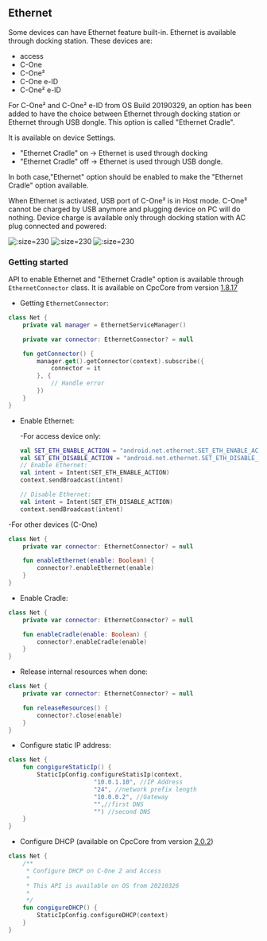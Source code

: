 Ethernet
--------

Some devices can have Ethernet feature built-in. Ethernet is available through docking station. These devices are:

- access
- C-One
- C-One²
- C-One e-ID
- C-One² e-ID

For C-One² and C-One² e-ID from OS Build 20190329, an option has been added to have the choice between Ethernet through docking station or Ethernet through USB
dongle. This option is called "Ethernet Cradle".

It is available on device Settings.
 - "Ethernet Cradle" on -> Ethernet is used through docking
 - "Ethernet Cradle" off -> Ethernet is used through USB dongle.

In both case,"Ethernet" option should be enabled to make the "Ethernet Cradle" option available.

When Ethernet is activated, USB port of C-One² is in Host mode. C-One² cannot be charged by USB anymore and plugging device on PC will do nothing. Device
charge is available only through docking station with AC plug connected and powered:

![](_images/settings_ethernet.png ':size=230')  ![](_images/settings_ethernet_2.png ':size=230')  ![](_images/settings_ethernet_3.png ':size=230')

### Getting started

API to enable Ethernet and "Ethernet Cradle" option is available through `EthernetConnector` class. It is available on CpcCore from version
[1.8.17](https://nexus.coppernic.fr/#browse/browse:libs-release:fr%2Fcoppernic%2Fsdk%2Fcore%2FCpcCore%2F1.8.17)

- Getting `EthernetConnector`:

```kotlin
class Net {
    private val manager = EthernetServiceManager()

    private var connector: EthernetConnector? = null

    fun getConnector() {
        manager.get().getConnector(context).subscribe({
            connector = it
        }, {
            // Handle error
        })
    }
}
```

- Enable Ethernet:

  -For access device only:
  ```kotlin
  val SET_ETH_ENABLE_ACTION = "android.net.ethernet.SET_ETH_ENABLE_ACTION"
  val SET_ETH_DISABLE_ACTION = "android.net.ethernet.SET_ETH_DISABLE_ACTION"
  // Enable Ethernet:
  val intent = Intent(SET_ETH_ENABLE_ACTION)
  context.sendBroadcast(intent)

  // Disable Ethernet:
  val intent = Intent(SET_ETH_DISABLE_ACTION)
  context.sendBroadcast(intent)

  ```

 -For other devices (C-One)

  ```kotlin
  class Net {
      private var connector: EthernetConnector? = null

      fun enableEthernet(enable: Boolean) {
          connector?.enableEthernet(enable)
      }
  }
  ```

- Enable Cradle:

```kotlin
class Net {
    private var connector: EthernetConnector? = null

    fun enableCradle(enable: Boolean) {
        connector?.enableCradle(enable)
    }
}
```

- Release internal resources when done:

```kotlin
class Net {
    private var connector: EthernetConnector? = null

    fun releaseResources() {
        connector?.close(enable)
    }
}
```

- Configure static IP address:

```kotlin
class Net {
    fun congigureStaticIp() {
        StaticIpConfig.configureStatisIp(context,
                        "10.0.1.10", //IP Address
                        "24", //network prefix length
                        "10.0.0.2", //Gateway
                        "",//first DNS
                        "") //second DNS
    }
}
```

- Configure DHCP (available on CpcCore from version [2.0.2](https://nexus.coppernic.fr/#browse/browse:libs-release:fr%2Fcoppernic%2Fsdk%2Fcore%2FCpcCore%2F2.0.2))

```kotlin
class Net {
    /**
     * Configure DHCP on C-One 2 and Access
     *
     * This API is available on OS from 20210326
     *
     */
    fun congigureDHCP() {
        StaticIpConfig.configureDHCP(context)
    }
}
```
